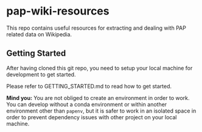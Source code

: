 # pap-wiki-resources
This repo contains useful resources for extracting and dealing with PAP related data on Wikipedia.


## Getting Started
After having cloned this git repo, you need to setup your local machine for development to get started.

Please refer to GETTING_STARTED.md to read how to get started.

**Mind you:**
You are not obliged to create an environment in order to work. You can develop without a conda environment or within another environment other than `papenv`, but it is safer to work in an isolated space in order to prevent dependency issues with other project on your local machine.



